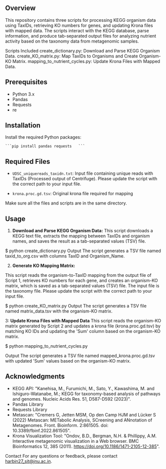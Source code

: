 ## Overview
This repository contains three scripts for processing KEGG organism data using TaxIDs, retrieving KO numbers for genes, and updating Krona files with mapped data. The scripts interact with the KEGG database, parse information, and produce tab-separated output files for analyzing nutrient activity based on the taxonomy data from metagenomic samples.

Scripts Included
create_dictionary.py: Download and Parse KEGG Organism Data.
create_KO_matrix.py: Map TaxIDs to Organisms and Create Organism-KO Matrix.
mapping_to_nutrient_cycles.py: Update Krona Files with Mapped Data.

## Prerequisites

- Python 3.x
- Pandas
- Requests
- re

## Installation

Install the required Python packages:

    ```pip install pandas requests   ```
 ## Required Files

- `UDSC_uniquereads_taxidn.txt`: Input file containing unique reads with TaxIDs (Processed output of Centrifuge). Please update the script with the correct path to your input file.

- `krona.proc.gd.tsv`: Original krona file required for mapping 

Make sure all the files and scripts are in the same directory.

## Usage

1. **Download and Parse KEGG Organism Data:**
This script downloads a KEGG text file, extracts the mapping between TaxIDs and organism names, and saves the result as a tab-separated values (TSV) file.

$ python create_dictionary.py
Output
 The script generates a TSV file named taxid_to_org.csv with columns TaxID and Organism_Name.

2. **Generate KO Mapping Matrix:** 

This script reads the organism-to-TaxID mapping from the output file of Script 1, retrieves KO numbers for each gene, and creates an organism-KO matrix, which is saved as a tab-separated values (TSV) file. The input file is the taxonomy file. Please update the script with the correct path to your input file.

$ python create_KO_matrix.py
Output
The script generates a TSV file named matrix_data.tsv with the organism-KO matrix.

3: **Update Krona Files with Mapped Data**
This script reads the organism-KO matrix generated by Script 2 and updates a krona file (krona.proc.gd.tsv) by matching KO IDs and updating the 'Sum' column based on the organism-KO matrix.

$ python mapping_to_nutrient_cycles.py

Output
The script generates a TSV file named mapped_krona.proc.gd.tsv with updated 'Sum' values based on the organism-KO matrix.

## Acknowledgments

- KEGG API: "Kanehisa, M., Furumichi, M., Sato, Y., Kawashima, M. and Ishiguro-Watanabe, M.; KEGG for taxonomy-based analysis of pathways and genomes. Nucleic Acids Res. 51, D587-D592 (2023)".
- Pandas Library
- Requests Library
- Metascan: "Cremers G, Jetten MSM, Op den Camp HJM and Lücker S (2022) Metascan: METabolic Analysis, SCreening and ANnotation of Metagenomes. Front. Bioinform. 2:861505. doi: 10.3389/fbinf.2022.861505".
- Krona Visualization Tool: "Ondov, B.D., Bergman, N.H. & Phillippy, A.M. Interactive metagenomic visualization in a Web browser. BMC Bioinformatics 12, 385 (2011). https://doi.org/10.1186/1471-2105-12-385".

Contact
For any questions or feedback, please contact harbin27_sit@jnu.ac.in.
